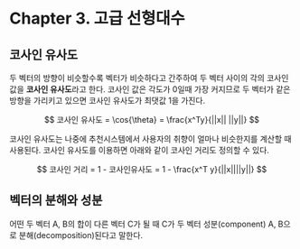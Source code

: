 # Chapter 3. 고급 선형대수 


## 코사인 유사도

두 벡터의 방향이 비슷할수록 벡터가 비슷하다고 간주하여 두 벡터 사이의 각의 코사인 값을 **코사인 유사도**라고 한다. 코사인 값은 각도가 0일때 가장 커지므로 두 벡터가 같은 방향을 가리키고 있으면 코사인 유사도가 최댓값 1을 가진다.

$$ 코사인 유사도 = \cos{\theta} = \frac{x^Ty}{||x|| ||y||} $$

코사인 유사도는 나중에 추천시스템에서 사용자의 취향이 얼마나 비슷한지를 계산할 때 사용된다. 코사인 유사도를 이용하면 아래와 같이 코사인 거리도 정의할 수 있다.

$$ 코사인 거리 = 1 - 코사인유사도 = 1 - \frac{x^T y}{||x||||y||} $$


## 벡터의 분해와 성분

어떤 두 벡터 A, B의 합이 다른 벡터 C가 될 때 C가 두 벡터 성분(component) A, B으로 분해(decomposition)된다고 말한다. 

